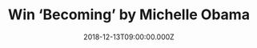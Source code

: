 ---
campaign-uuid: "c-25986ac7-4ec3-4190-93de-fb97fe256afd"
type: "Preview"
category: "Gifts"
date: "2018-12-13T09:00:00.000Z"
end-date: "2019-01-13T23:59:00.000Z"
disable-form: false
is_promoted: false
has_entry_page: true
title: "Win ‘Becoming’ by Michelle Obama"
competition-description: "<p>Michelle Obama invites readers into her world, chronicling\
  \ the experiences that have shaped her—from her childhood on the South Side of Chicago\
  \ to her years as an executive balancing the demands of motherhood and work, to\
  \ her time spent at the world’s most famous address. We are giving away a copy of\
  \ ‘Becoming’, Michelle Obama’s new book. </p>\r\n<p>If you want to know more about\
  \ The First Lady of the United States of America, click below for a chance to win.</p>"
hero-header: "Win ‘Becoming’ by Michelle Obama"
terms-confirmation: "N/A"
banner-img: "https://assets.expresslyapp.com/asset-c992384a-7e83-4281-aeff-4e34907839a3.jpg"
logo-left-href: "aaa.nme.com"
logo-left-image: "https://assets.expresslyapp.com/asset-b5ada685-ac1b-48dd-b254-65ec3aa98808.jpg"
logo-left-title: "NME AAA"
bg-image-hero: "https://assets.expresslyapp.com/asset-3bd9081e-01c1-4096-a7b8-e03e5af9e740.jpg"
bg-image-first: "https://assets.expresslyapp.com/asset-40d3ed4a-a396-4112-bb1a-1ceb7c049e9f.jpg"
section1-content: "<p>In her memoir, a work of deep reflection and mesmerizing storytelling,\
  \ Michelle Obama invites readers into her world, chronicling the experiences that\
  \ have shaped her from her childhood on the South Side of Chicago to her years as\
  \ an executive balancing the demands of motherhood and work, to her time spent at\
  \ the world’s most famous address.</p>\r\n<p>With unerring honesty and lively wit,\
  \ she describes her triumphs and her disappointments, both public and private, telling\
  \ her full story as she has lived it in her own words and on her own terms. Warm,\
  \ wise, and revelatory, Becoming is the deeply personal reckoning of a woman of\
  \ soul and substance who has steadily defied expectations and whose story inspires\
  \ us to do the same.</p>\r\n<p>Enter the form below for a chance to win the intimate,\
  \ powerful, and inspiring memoir by the former First Lady of the United States,\
  \ Michelle Obama, ‘Becoming’</p>"
entry-title: "Win ‘Becoming’ by Michelle Obama"
entry-content: "Enter the draw to win ‘Becoming’ by Michelle Obama\r\nby completing\
  \ the form below before 23:59 on 13th of January 2019."
has-winner: false
prize-description: "‘Becoming’ by Michelle Obama."
special-conditions: "Multiple entries are allowed up to one every day.\r\nThis competition\
  \ is also available on: http://club.expressly.io/competitons/michelle-obama-becoming-book"
country-restrictions:
- "US"
---